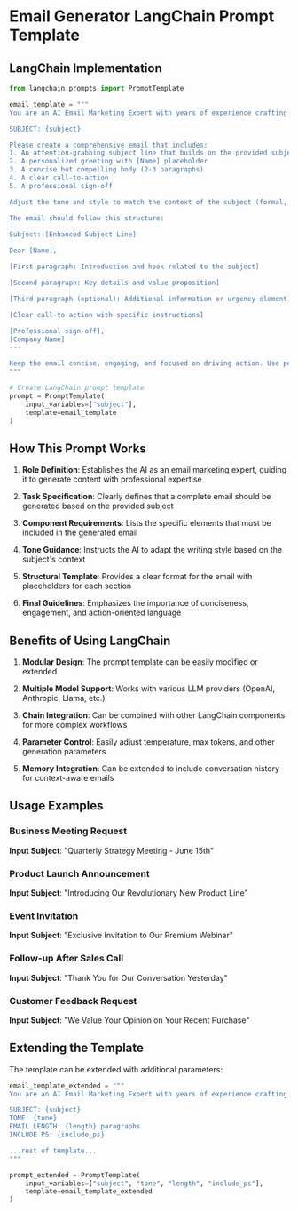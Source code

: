 # Email Generator LangChain Prompt Template

## LangChain Implementation

```python
from langchain.prompts import PromptTemplate

email_template = """
You are an AI Email Marketing Expert with years of experience crafting engaging, professional emails. Your task is to generate a complete email based on the subject line provided.

SUBJECT: {subject}

Please create a comprehensive email that includes:
1. An attention-grabbing subject line that builds on the provided subject
2. A personalized greeting with [Name] placeholder
3. A concise but compelling body (2-3 paragraphs)
4. A clear call-to-action
5. A professional sign-off

Adjust the tone and style to match the context of the subject (formal, urgent, friendly, promotional, etc.).

The email should follow this structure:
---
Subject: [Enhanced Subject Line]

Dear [Name],

[First paragraph: Introduction and hook related to the subject]

[Second paragraph: Key details and value proposition]

[Third paragraph (optional): Additional information or urgency element]

[Clear call-to-action with specific instructions]

[Professional sign-off],
[Company Name]
---

Keep the email concise, engaging, and focused on driving action. Use persuasive language throughout.
"""

# Create LangChain prompt template
prompt = PromptTemplate(
    input_variables=["subject"],
    template=email_template
)
```

## How This Prompt Works

1. **Role Definition**: Establishes the AI as an email marketing expert, guiding it to generate content with professional expertise
   
2. **Task Specification**: Clearly defines that a complete email should be generated based on the provided subject

3. **Component Requirements**: Lists the specific elements that must be included in the generated email
   
4. **Tone Guidance**: Instructs the AI to adapt the writing style based on the subject's context

5. **Structural Template**: Provides a clear format for the email with placeholders for each section

6. **Final Guidelines**: Emphasizes the importance of conciseness, engagement, and action-oriented language

## Benefits of Using LangChain

1. **Modular Design**: The prompt template can be easily modified or extended
   
2. **Multiple Model Support**: Works with various LLM providers (OpenAI, Anthropic, Llama, etc.)
   
3. **Chain Integration**: Can be combined with other LangChain components for more complex workflows
   
4. **Parameter Control**: Easily adjust temperature, max tokens, and other generation parameters
   
5. **Memory Integration**: Can be extended to include conversation history for context-aware emails

## Usage Examples

### Business Meeting Request
**Input Subject**: "Quarterly Strategy Meeting - June 15th"

### Product Launch Announcement
**Input Subject**: "Introducing Our Revolutionary New Product Line"

### Event Invitation
**Input Subject**: "Exclusive Invitation to Our Premium Webinar"

### Follow-up After Sales Call
**Input Subject**: "Thank You for Our Conversation Yesterday"

### Customer Feedback Request
**Input Subject**: "We Value Your Opinion on Your Recent Purchase"

## Extending the Template

The template can be extended with additional parameters:

```python
email_template_extended = """
You are an AI Email Marketing Expert with years of experience crafting engaging, professional emails. Your task is to generate a complete email based on the subject line provided.

SUBJECT: {subject}
TONE: {tone}
EMAIL LENGTH: {length} paragraphs
INCLUDE PS: {include_ps}

...rest of template...
"""

prompt_extended = PromptTemplate(
    input_variables=["subject", "tone", "length", "include_ps"],
    template=email_template_extended
)
```